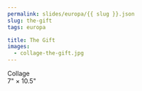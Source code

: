 ```yaml
---
permalink: slides/europa/{{ slug }}.json
slug: the-gift
tags: europa

title: The Gift
images:
  - collage-the-gift.jpg
---
```

Collage  
7" × 10.5"